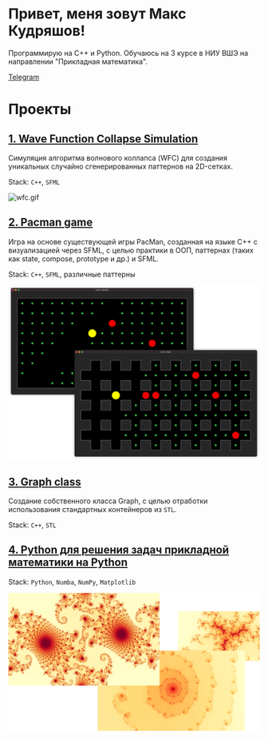 <!-- ![](header.png) -->

<!--
**kudrmax/kudrmax** is a ✨ _special_ ✨ repository because its `README.md` (this file) appears on your GitHub profile.

Here are some ideas to get you started:

- 🔭 I’m currently working on ...
- 🌱 I’m currently learning ...
- 👯 I’m looking to collaborate on ...
- 🤔 I’m looking for help with ...
- 💬 Ask me about ...
- 📫 How to reach me: ...
- 😄 Pronouns: ...
- ⚡ Fun fact: ...
-->

# Привет, меня зовут Макс Кудряшов!

Программирую на C++ и Python.
Обучаюсь на 3 курсе в НИУ ВШЭ на направлении "Прикладная математика".

[Telegram](t.me/kudrmax)

# Проекты

## [1. Wave Function Collapse Simulation](https://github.com/kudrmax/wfc)

Симуляция алгоритма волнового коллапса (WFC) для создания уникальных случайно сгенерированных паттернов на 2D-сетках.

Stack: `C++`, `SFML`

![wfc.gif](images/wfc.gif)

## [2. Pacman game](https://github.com/kudrmax/pac-man)

Игра на основе существующей игры PacMan, созданная на языке C++ с визуализацией через SFML, с целью практики в ООП,
паттернах (таких как state, compose, prototype и др.) и SFML.

Stack: `C++`, `SFML`, различные паттерны

![pacman.png](images/pacman.png)

[//]: # (![pacman.gif]&#40;images/pacman.gif&#41;)

## [3. Graph class](https://github.com/kudrmax/graph)

Создание собственного класса Graph, с целью отработки использования стандартных контейнеров из `STL`.

Stack: `C++`, `STL`

## [4. Python для решения задач прикладной математики на Python](https://github.com/kudrmax/applied-mathematics-python)

Stack: `Python`, `Numba`, `NumPy`, `Matplotlib`

![fractals 2.png](images%2Ffractals%202.png)

[//]: # (![fractals.png]&#40;images/fractals.png&#41;)


[//]: # (![python.gif]&#40;images/kp3.jpg&#41;)
